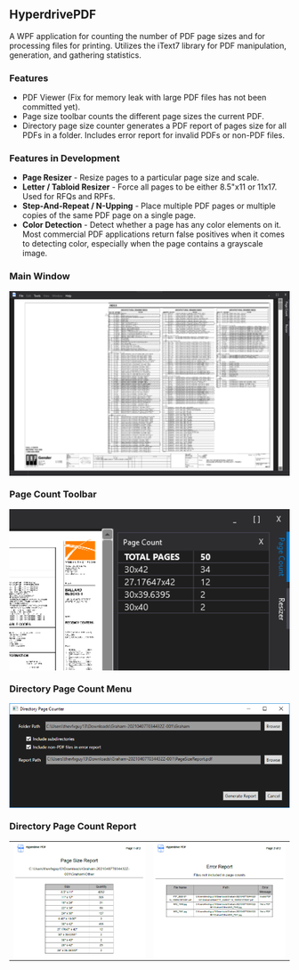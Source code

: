 <h2 align="left">HyperdrivePDF</h2>

A WPF application for counting the number of PDF page sizes and for processing files for printing. Utilizes the iText7 library for PDF manipulation, generation, and gathering statistics.

### Features

* PDF Viewer (Fix for memory leak with large PDF files has not been committed yet).
* Page size toolbar counts the different page sizes the current PDF.
* Directory page size counter generates a PDF report of pages size for all PDFs in a folder. Includes error report for invalid PDFs or non-PDF files.

### Features in Development

* <b>Page Resizer</b> - Resize pages to a particular page size and scale.
* <b>Letter / Tabloid Resizer</b> - Force all pages to be either 8.5"x11 or 11x17. Used for RFQs and RPFs.
* <b>Step-And-Repeat / N-Upping</b> - Place multiple PDF pages or multiple copies of the same PDF page on a single page.
* <b>Color Detection</b> - Detect whether a page has any color elements on it. Most commercial PDF applications return false positives when it comes to detecting color, especially when the page contains a grayscale image.


### Main Window

<p>
  <img width="600" align='center' src="https://raw.githubusercontent.com/dougvanzee/HyperdrivePdf/master/Hyperdrive.Core/Images/Readme/MainWindow.png?raw=true">
</p>

### Page Count Toolbar

<p>
  <img width="600" align='center' src="https://raw.githubusercontent.com/dougvanzee/HyperdrivePdf/master/Hyperdrive.Core/Images/Readme/PageCountToolbar.PNG?raw=true">
</p>

### Directory Page Count Menu

<p>
  <img width="600" align='center' src="https://raw.githubusercontent.com/dougvanzee/HyperdrivePdf/master/Hyperdrive.Core/Images/Readme/DirectoryPageCountMenu.PNG?raw=true">
</p>

### Directory Page Count Report

<table border="0">
 <tr>
    <td><img align='center' src="https://raw.githubusercontent.com/dougvanzee/HyperdrivePdf/master/Hyperdrive.Core/Images/Readme/DirectoryPageCountReport.PNG?raw=true"></td>
    <td><img align='center' src="https://raw.githubusercontent.com/dougvanzee/HyperdrivePdf/master/Hyperdrive.Core/Images/Readme/DirectoryPageCountErrorReport.PNG?raw=true"></td>
 </tr>
</table>
